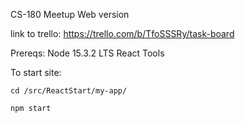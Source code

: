 CS-180 Meetup Web version

link to trello: https://trello.com/b/TfoSSSRy/task-board

Prereqs:
Node 15.3.2 LTS
React Tools

To start site:

```
cd /src/ReactStart/my-app/

npm start
```
